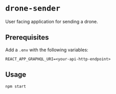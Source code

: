 # `drone-sender`

User facing application for sending a drone.

## Prerequisites

Add a `.env` with the following variables:

```
REACT_APP_GRAPHQL_URI=<your-api-http-endpoint>
```

## Usage

```
npm start
```

